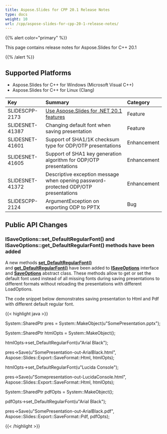 ```yaml
---
title: Aspose.Slides for CPP 20.1 Release Notes
type: docs
weight: 10
url: /cpp/aspose-slides-for-cpp-20-1-release-notes/
---
```


{{% alert color="primary" %}} 

This page contains release notes for Aspose.Slides for C++ 20.1

{{% /alert %}} 
## **Supported Platforms**
- Aspose.Slides for C++ for Windows (Microsoft Visual C++)
- Aspose.Slides for C++ for Linux (Clang)



|**Key**|**Summary**|**Category**|
| :- | :- | :- |
|SLIDESCPP-2173|[Use Aspose.Slides for .NET 20.1 features](https://docs.aspose.com/display/slidesnet/Aspose.Slides+for+.NET+20.1+Release+Notes)|Feature|
|SLIDESNET-41387|Changing default font when saving presentation|Feature|
|SLIDESNET-41601|Support of SHA1/1K checksum type for ODP/OTP presentations|Enhancement|
|SLIDESNET-41605|Support of SHA1 key generation algorithm for ODP/OTP presentations|Enhancement|
|SLIDESNET-41372|Descriptive exception message when opening password-protected ODP/OTP presentations|Enhancement|
|SLIDESCPP-2124|ArgumentException on exporting ODP to PPTX|Bug|
## **Public API Changes**
### **ISaveOptions::set_DefaultRegularFont() and ISaveOptions::get_DefaultRegularFont() methods have been added**
A new methods [**set_DefaultRegularFont()**](https://apireference.aspose.com/cpp/slides/class/aspose.slides.export.i_save_options/#a9df129ea6e65c8196e08173799a10492)  and [**get_DefaultRegularFont()**](https://apireference.aspose.com/cpp/slides/class/aspose.slides.export.i_save_options/#a8801b854fafb28cd0b899796c004e160) have been added to [**ISaveOptions**](https://apireference.aspose.com/cpp/slides/class/aspose.slides.export.i_save_options/) interface and [**SaveOptions**](https://apireference.aspose.com/cpp/slides/class/aspose.slides.export.save_options/) abstract class.
These methods allow to get or set the default font used instead of all missing fonts during saving presentations to different formats without reloading the presentations with different LoadOptions.

The code snippet below demonstrates saving presentation to Html and Pdf with different default regular font.



{{< highlight java >}}

 System::SharedPtr<Presentation> pres = System::MakeObject<Presentation>(u"SomePresentation.pptx");

System::SharedPtr<HtmlOptions> htmlOpts = System::MakeObject<HtmlOptions>();

htmlOpts->set_DefaultRegularFont(u"Arial Black");

pres->Save(u"SomePresentation-out-ArialBlack.html", Aspose::Slides::Export::SaveFormat::Html, htmlOpts);

htmlOpts->set_DefaultRegularFont(u"Lucida Console");

pres->Save(u"Somepresentation-out-LucidaConsole.html", Aspose::Slides::Export::SaveFormat::Html, htmlOpts);

System::SharedPtr<PdfOptions> pdfOpts = System::MakeObject<PdfOptions>();

pdfOpts->set_DefaultRegularFont(u"Arial Black");

pres->Save(u"SomePresentation-out-ArialBlack.pdf", Aspose::Slides::Export::SaveFormat::Pdf, pdfOpts);

{{< /highlight >}}




